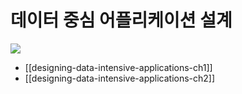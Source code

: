 # 데이터 중심 어플리케이션 설계

![](https://user-images.githubusercontent.com/6410412/105624104-7ce32900-5e62-11eb-9654-4889305c0fd6.png)

* [[designing-data-intensive-applications-ch1]]
* [[designing-data-intensive-applications-ch2]]
